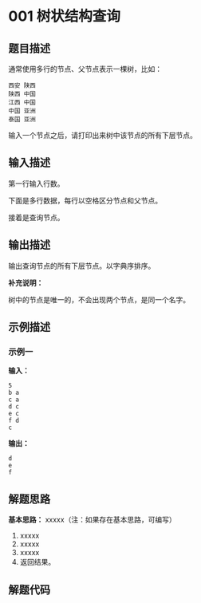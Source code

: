 # 001 树状结构查询

## 题目描述

通常使用多行的节点、父节点表示一棵树，比如：
```text
西安 陕西
陕西 中国
江西 中国
中国 亚洲
泰国 亚洲
```

输入一个节点之后，请打印出来树中该节点的所有下层节点。

## 输入描述

第一行输入行数。

下面是多行数据，每行以空格区分节点和父节点。

接着是查询节点。

## 输出描述

输出查询节点的所有下层节点。以字典序排序。

**补充说明：**

树中的节点是唯一的，不会出现两个节点，是同一个名字。

## 示例描述

### 示例一

**输入：**
```text
5
b a
c a
d c
e c
f d
c
```

**输出：**
```text
d
e
f
```

## 解题思路

**基本思路：** xxxxx（注：如果存在基本思路，可编写）
1. xxxxx
2. xxxxx
3. xxxxx
4. 返回结果。

## 解题代码